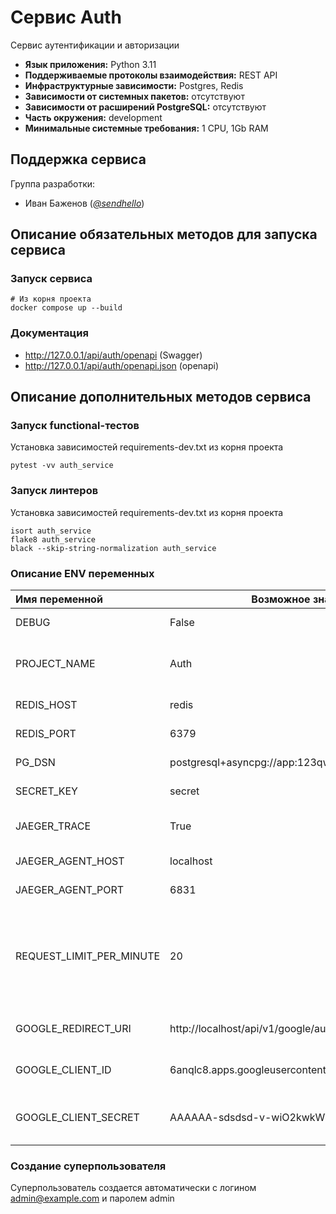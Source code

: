 # Сервис Auth

Сервис аутентификации и авторизации

* **Язык приложения:** Python 3.11
* **Поддерживаемые протоколы взаимодействия:** REST API
* **Инфраструктурные зависимости:** Postgres, Redis
* **Зависимости от системных пакетов:** отсутствуют
* **Зависимости от расширений PostgreSQL:** отсутствуют
* **Часть окружения:** development
* **Минимальные системные требования:** 1 CPU, 1Gb RAM

## Поддержка сервиса

Группа разработки:

* Иван Баженов (*[@sendhello](https://www.google.com)*)

## Описание обязательных методов для запуска сервиса

### Запуск сервиса
```commandline
# Из корня проекта
docker compose up --build
```

### Документация
* http://127.0.0.1/api/auth/openapi (Swagger)
* http://127.0.0.1/api/auth/openapi.json (openapi)

## Описание дополнительных методов сервиса

### Запуск functional-тестов
Установка зависимостей requirements-dev.txt из корня проекта

```commandline
pytest -vv auth_service
```

### Запуск линтеров
Установка зависимостей requirements-dev.txt из корня проекта

```commandline
isort auth_service
flake8 auth_service
black --skip-string-normalization auth_service
```

### Описание ENV переменных

| Имя переменной           | Возможное значение                                  | Описание                                                                                |
|:-------------------------|-----------------------------------------------------|:----------------------------------------------------------------------------------------|
| DEBUG                    | False                                               | Режим отладки                                                                           |
| PROJECT_NAME             | Auth                                                | Название сервиса (отображается в Swagger)                                               |
| REDIS_HOST               | redis                                               | Имя сервера Redis                                                                       |
| REDIS_PORT               | 6379                                                | Порт сервера Redis                                                                      |
| PG_DSN                   | postgresql+asyncpg://app:123qwe@localhost:5433/auth | Путь к БД Postgres                                                                      |
| SECRET_KEY               | secret                                              | Секретный ключ                                                                          |
| JAEGER_TRACE             | True                                                | Включение трассировки Jaeger                                                            |
| JAEGER_AGENT_HOST        | localhost                                           | Хост Jaeger Агента                                                                      |
| JAEGER_AGENT_PORT        | 6831                                                | Порт Jaeger Агента                                                                      |
| REQUEST_LIMIT_PER_MINUTE | 20                                                  | Ограничение лимита запросов (в минуту). Если указано 0 - ограничение лимита отключается |
| GOOGLE_REDIRECT_URI      | http://localhost/api/v1/google/auth_return          | Uri редеректа Google авторизации                                                        |
| GOOGLE_CLIENT_ID         | 6anqlc8.apps.googleusercontent.com                  | ID клиента Google авторизации                                                           |
| GOOGLE_CLIENT_SECRET     | AAAAAA-sdsdsd-v-wiO2kwkWVIQ9JmsS62Y                 | Секрет клиента Google авторизации                                                       |

### Создание суперпользователя
Суперпользователь создается автоматически с логином admin@example.com и паролем admin